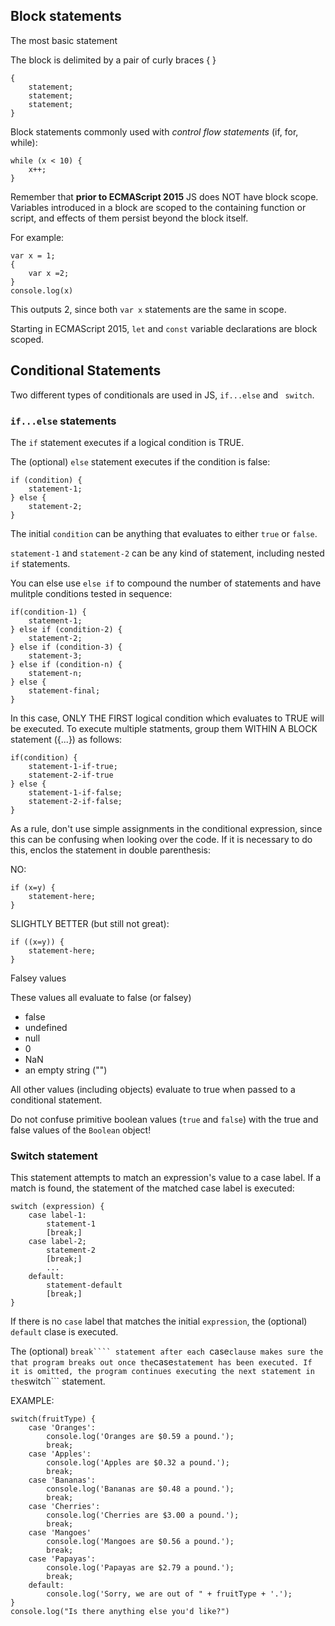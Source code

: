
## Block statements

The most basic statement

The block is delimited by a pair of curly braces { }

``` 
{
    statement;
    statement;
    statement;
}

```

Block statements commonly used with *control flow statements* (if, for, while):
``` 
while (x < 10) {
    x++;
}
```

Remember that **prior to ECMAScript 2015** JS does NOT have block scope. Variables introduced in a block are scoped to the containing function or script, and effects of them persist beyond the block itself.

For example: 
```
var x = 1;
{
    var x =2;
}
console.log(x)
```
This outputs 2, since both ```var x``` statements are the same in scope.

Starting in ECMAScript 2015, ```let``` and ```const``` variable declarations are block scoped.

## Conditional Statements

Two different types of conditionals are used in JS, ``` if...else ``` and ``` switch```.

### ```if...else``` statements

The ```if``` statement executes if a logical condition is TRUE.

The (optional) ```else``` statement executes if the condition is false:

```
if (condition) {
    statement-1;
} else {
    statement-2;
}
```

The initial ```condition``` can be anything that evaluates to either ```true``` or ```false```. 

```statement-1``` and ```statement-2``` can be any kind of statement, including nested ```if``` statements. 

You can else use ```else if``` to compound the number of statements and have mulitple conditions tested in sequence:

```
if(condition-1) {
    statement-1;
} else if (condition-2) {
    statement-2;
} else if (condition-3) {
    statement-3;
} else if (condition-n) {
    statement-n;
} else {
    statement-final;
}
```

In this case, ONLY THE FIRST logical condition which evaluates to TRUE will be executed. To execute multiple statments, group them WITHIN A BLOCK statement ({...}) as follows:

```
if(condition) {
    statement-1-if-true;
    statement-2-if-true
} else {
    statement-1-if-false;
    statement-2-if-false;
}
```

As a rule, don't use simple assignments in the conditional expression, since this can be confusing when looking over the code. If it is necessary to do this, enclos the statement in double parenthesis:

NO:
```
if (x=y) {
    statement-here;
}
```

SLIGHTLY BETTER (but still not great):
```
if ((x=y)) {
    statement-here;
}
```

Falsey values

These values all evaluate to false (or falsey)
- false
- undefined
- null
- 0
- NaN
- an empty string ("")

All other values (including objects) evaluate to true when passed to a conditional statement.

Do not confuse primitive boolean values (```true``` and ```false```) with the true and false values of the ```Boolean``` object!

### Switch statement

This statement attempts to match an expression's value to a case label. If a match is found, the statement of the matched case label is executed:

```
switch (expression) {
    case label-1:
        statement-1
        [break;]
    case label-2;
        statement-2
        [break;]
        ...
    default:
        statement-default
        [break;]
}
```

If there is no ```case``` label that matches the initial ```expression```, the (optional) ```default``` clase is executed.

The (optional) ```break```` statement after each ```case``` clause makes sure the that program breaks out once the ```case``` statement has been executed. If it is omitted, the program continues executing the next statement in the ```switch``` statement.

EXAMPLE:

```
switch(fruitType) {
    case 'Oranges':
        console.log('Oranges are $0.59 a pound.');
        break;
    case 'Apples':
        console.log('Apples are $0.32 a pound.');
        break;
    case 'Bananas':
        console.log('Bananas are $0.48 a pound.');
        break;
    case 'Cherries':
        console.log('Cherries are $3.00 a pound.');
        break;
    case 'Mangoes'
        console.log('Mangoes are $0.56 a pound.');
        break;
    case 'Papayas':
        console.log('Papayas are $2.79 a pound.');
        break;
    default:
        console.log('Sorry, we are out of " + fruitType + '.');
}
console.log("Is there anything else you'd like?")
```
